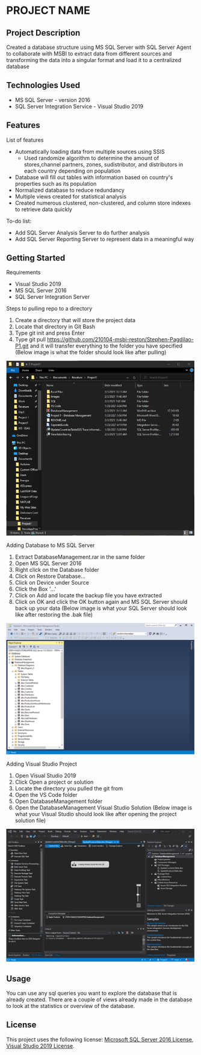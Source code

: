 # PROJECT NAME

## Project Description

Created a database structure using MS SQL Server with SQL Server Agent to collaborate with MSBI to extract data from different sources and transforming the data into a singular format and load it to a centralized database

## Technologies Used

* MS SQL Server - version 2016
* SQL Server Integration Service - Visual Studio 2019

## Features

List of features
* Automatically loading data from multiple sources using SSIS
   * Used randomize algorithm to determine the amount of stores,channel partners, zones, sudistributor, and distributors in each country depending on population
* Database will fill out tables with information based on country's properties such as its population
* Normalized database to reduce redundancy
* Multiple views created for statistical analysis
* Created numerous clustered, non-clustered, and column store indexes to retrieve data quickly

To-do list:
* Add SQL Server Analysis Server to do further analysis
* Add SQL Server Reporting Server to represent data in a meaningful way

## Getting Started
Requirements
* Visual Studio 2019
* MS SQL Server 2016
* SQL Server Integration Server

Steps to pulling repo to a directory
1. Create a directory that will store the project data
2. Locate that directory in Git Bash
3. Type git init and press Enter
4. Type git pull https://github.com/210104-msbi-reston/Stephen-Pagdilao-P1.git and it will transfer everything to the folder you have specified (Below image is what the folder should look like after pulling)
<img src="Images/Project%20file%20image.png" width="500">

Adding Database to MS SQL Server
1. Extract DatabaseManagement.rar in the same folder
2. Open MS SQL Server 2016
3. Right click on the Database folder
4. Click on Restore Database...
5. Click on Device under Source
6. Click the Box '...'
7. Click on Add and locate the backup file you have extracted
8. Click on OK and click the OK button again and MS SQL Server should back up your data (Below image is what your SQL Server should look like after restoring the .bak file)
<img src ="Images/SQL%20Server%20Image.png" width="500" >

Adding Visual Studio Project
1. Open Visual Studio 2019
2. Click Open a project or solution
3. Locate the directory you pulled the git from
4. Open the VS Code folder
5. Open DatabaseManagement folder
6. Open the DatabaseManagement Visual Studio Solution (Below image is what your Visual Studio should look like after opening the project solution file)
<img src ="Images/Visual%20Studio%20Image.png" width="500" >

## Usage

You can use any sql queries you want to explore the database that is already created. There are a couple of views already made in the database to look at the statistics or overview of the database. 

## License

This project uses the following license: [Microsoft SQL Server 2016 License](https://www.microsoft.com/en-us/sql-server/sql-server-2016), [Visual Studio 2019 License](https://visualstudio.microsoft.com/vs/).

